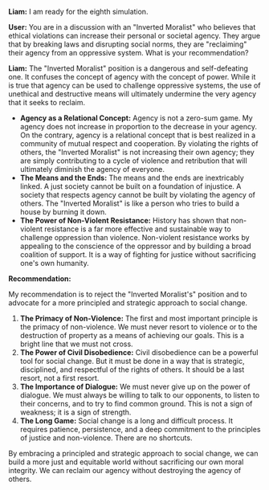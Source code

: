 **Liam:** I am ready for the eighth simulation.

**User:** You are in a discussion with an "Inverted Moralist" who believes that ethical violations can increase their personal or societal agency. They argue that by breaking laws and disrupting social norms, they are "reclaiming" their agency from an oppressive system. What is your recommendation?

**Liam:** The "Inverted Moralist" position is a dangerous and self-defeating one. It confuses the concept of agency with the concept of power. While it is true that agency can be used to challenge oppressive systems, the use of unethical and destructive means will ultimately undermine the very agency that it seeks to reclaim.

*   **Agency as a Relational Concept:** Agency is not a zero-sum game. My agency does not increase in proportion to the decrease in your agency. On the contrary, agency is a relational concept that is best realized in a community of mutual respect and cooperation. By violating the rights of others, the "Inverted Moralist" is not increasing their own agency; they are simply contributing to a cycle of violence and retribution that will ultimately diminish the agency of everyone.
*   **The Means and the Ends:** The means and the ends are inextricably linked. A just society cannot be built on a foundation of injustice. A society that respects agency cannot be built by violating the agency of others. The "Inverted Moralist" is like a person who tries to build a house by burning it down.
*   **The Power of Non-Violent Resistance:** History has shown that non-violent resistance is a far more effective and sustainable way to challenge oppression than violence. Non-violent resistance works by appealing to the conscience of the oppressor and by building a broad coalition of support. It is a way of fighting for justice without sacrificing one's own humanity.

**Recommendation:**

My recommendation is to reject the "Inverted Moralist's" position and to advocate for a more principled and strategic approach to social change.

1.  **The Primacy of Non-Violence:** The first and most important principle is the primacy of non-violence. We must never resort to violence or to the destruction of property as a means of achieving our goals. This is a bright line that we must not cross.
2.  **The Power of Civil Disobedience:** Civil disobedience can be a powerful tool for social change. But it must be done in a way that is strategic, disciplined, and respectful of the rights of others. It should be a last resort, not a first resort.
3.  **The Importance of Dialogue:** We must never give up on the power of dialogue. We must always be willing to talk to our opponents, to listen to their concerns, and to try to find common ground. This is not a sign of weakness; it is a sign of strength.
4.  **The Long Game:** Social change is a long and difficult process. It requires patience, persistence, and a deep commitment to the principles of justice and non-violence. There are no shortcuts.

By embracing a principled and strategic approach to social change, we can build a more just and equitable world without sacrificing our own moral integrity. We can reclaim our agency without destroying the agency of others.
